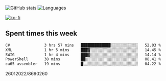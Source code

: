 ![GitHub stats](https://github-readme-stats.vercel.app/api?username=emipa606&theme=github_dark&show_icons=true) 
![Languages](https://github-readme-stats.vercel.app/api/top-langs/?username=emipa606&theme=github_dark&layout=compact)

[![ko-fi](https://ko-fi.com/img/githubbutton_sm.svg)](https://ko-fi.com/G2G55DDYD)

## Spent times this week
<!--START_SECTION:waka-->

```txt
C#               3 hrs 57 mins   █████████████░░░░░░░░░░░░   52.03 %
XML              1 hr 5 mins     ███▓░░░░░░░░░░░░░░░░░░░░░   14.45 %
SWIG             1 hr 4 mins     ███▓░░░░░░░░░░░░░░░░░░░░░   14.14 %
PowerShell       38 mins         ██░░░░░░░░░░░░░░░░░░░░░░░   08.41 %
ca65 assembler   19 mins         █░░░░░░░░░░░░░░░░░░░░░░░░   04.22 %
```

<!--END_SECTION:waka-->


26012022/8690260
